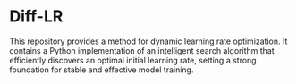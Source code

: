 # Diff-LR
This repository provides a method for dynamic learning rate optimization. It contains a Python implementation of an intelligent search algorithm that efficiently discovers an optimal initial learning rate, setting a strong foundation for stable and effective model training.
